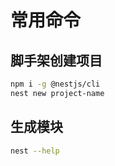 # 常用命令

## 脚手架创建项目

```bash
npm i -g @nestjs/cli
nest new project-name
```

## 生成模块

```bash
nest --help
```
